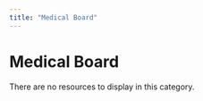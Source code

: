 ```yaml
---
title: "Medical Board"
---
```


# Medical Board

There are no resources to display in this category.
